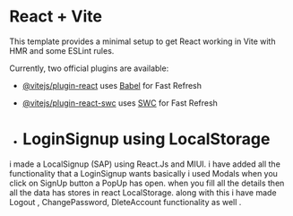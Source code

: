 # React + Vite

This template provides a minimal setup to get React working in Vite with HMR and some ESLint rules.

Currently, two official plugins are available:

- [@vitejs/plugin-react](https://github.com/vitejs/vite-plugin-react/blob/main/packages/plugin-react/README.md) uses [Babel](https://babeljs.io/) for Fast Refresh
- [@vitejs/plugin-react-swc](https://github.com/vitejs/vite-plugin-react-swc) uses [SWC](https://swc.rs/) for Fast Refresh

- # LoginSignup using LocalStorage
 i made a LocalSignup (SAP) using React.Js and MIUI. i have added all the functionality that a LoginSignup wants basically i used Modals
 when you click on SignUp button a PopUp has open. when you fill all the details then all the data has stores in react LocalStorage.
 along with this i have made Logout , ChangePassword, DleteAccount functionality as well .
